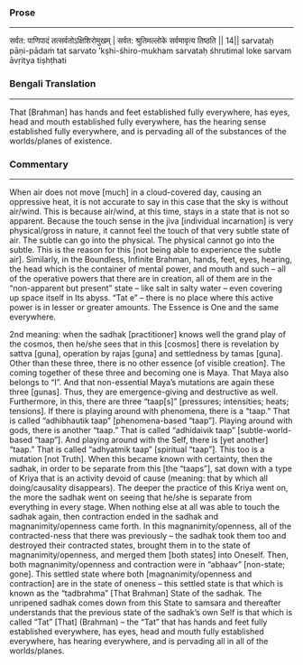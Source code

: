 ### Prose 
 --- 
सर्वत: पाणिपादं तत्सर्वतोऽक्षिशिरोमुखम् |
सर्वत: श्रुतिमल्लोके सर्वमावृत्य तिष्ठति || 14||
sarvataḥ pāṇi-pādaṁ tat sarvato ’kṣhi-śhiro-mukham
sarvataḥ śhrutimal loke sarvam āvṛitya tiṣhṭhati

### Bengali Translation 
 --- 
That [Brahman] has hands and feet established fully everywhere, has eyes, head and mouth established fully everywhere, has the hearing sense established fully everywhere, and is pervading all of the substances of the worlds/planes of existence. 

### Commentary 
 --- 
When air does not move [much] in a cloud-covered day, causing an oppressive heat, it is not accurate to say in this case that the sky is without air/wind. This is because air/wind, at this time, stays in a state that is not so apparent. Because the touch sense in the jiva [individual incarnation] is very physical/gross in nature, it cannot feel the touch of that very subtle state of air. The subtle can go into the physical. The physical cannot go into the subtle. This is the reason for this [not being able to experience the subtle air]. Similarly, in the Boundless, Infinite Brahman, hands, feet, eyes, hearing, the head which is the container of mental power, and mouth and such – all of the operative powers that there are in creation, all of them are in the “non-apparent but present” state – like salt in salty water – even covering up space itself in Its abyss. “Tat e” – there is no place where this active power is in lesser or greater amounts. The Essence is One and the same everywhere.

 2nd meaning: when the sadhak [practitioner] knows well the grand play of the cosmos, then he/she sees that in this [cosmos] there is revelation by sattva [guna], operation by rajas [guna] and settledness by tamas [guna]. Other than these three, there is no other essence [of visible creation]. The coming together of these three and becoming one is Maya. That Maya also belongs to “I”. And that non-essential Maya’s mutations are again these three [gunas]. Thus, they are emergence-giving and destructive as well. Furthermore, in this, there are three “taap[s]” [pressures; intensities; heats; tensions]. If there is playing around with phenomena, there is a “taap.” That is called “adhibhautik taap” [phenomena-based “taap”]. Playing around with gods, there is another “taap.” That is called “adhidaivik taap” [subtle-world-based “taap”]. And playing around with the Self, there is [yet another] “taap.” That is called “adhyatmik taap” [spiritual “taap”]. This too is a mutation [not Truth]. When this became known with certainty, then the sadhak, in order to be separate from this [the “taaps”], sat down with a type of Kriya that is an activity devoid of cause (meaning: that by which all doing/causality disappears). The deeper the practice of this Kriya went on, the more the sadhak went on seeing that he/she is separate from everything in every stage. When nothing else at all was able to touch the sadhak again, then contraction ended in the sadhak and magnanimity/openness came forth. In this magnanimity/openness, all of the contracted-ness that there was previously – the sadhak took them too and destroyed their contracted states, brought them in to the state of magnanimity/openness, and merged them [both states] into Oneself. Then, both magnanimity/openness and contraction were in “abhaav” [non-state; gone]. This settled state where both [magnanimity/openness and contraction] are in the state of oneness – this settled state is that which is known as the “tadbrahma” [That Brahman] State of the sadhak. The unripened sadhak comes down from this State to samsara and thereafter understands that the previous state of the sadhak’s own Self is that which is called “Tat” [That] (Brahman) – the “Tat” that has hands and feet fully established everywhere, has eyes, head and mouth fully established everywhere, has hearing everywhere, and is pervading all in all of the worlds/planes.